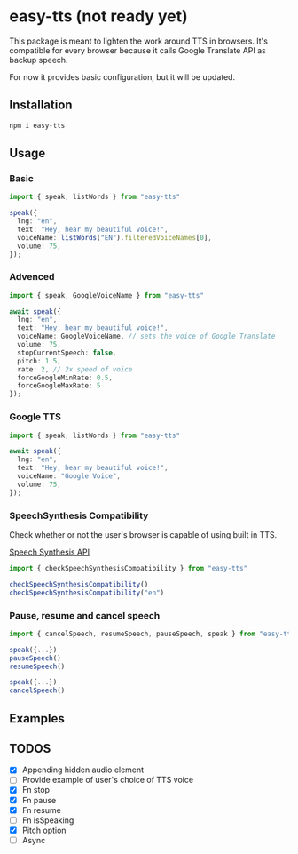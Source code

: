 # easy-tts (not ready yet)

This package is meant to lighten the work around TTS in browsers. It's compatible for every browser because it calls Google Translate API as backup speech.

For now it provides basic configuration, but it will be updated.

## Installation
```bash
npm i easy-tts
```

## Usage

### Basic
```ts
import { speak, listWords } from "easy-tts"

speak({
  lng: "en",
  text: "Hey, hear my beautiful voice!",
  voiceName: listWords("EN").filteredVoiceNames[0],
  volume: 75,
});
```

### Advenced

```ts
import { speak, GoogleVoiceName } from "easy-tts"

await speak({
  lng: "en",
  text: "Hey, hear my beautiful voice!",
  voiceName: GoogleVoiceName, // sets the voice of Google Translate
  volume: 75,
  stopCurrentSpeech: false,
  pitch: 1.5,
  rate: 2, // 2x speed of voice
  forceGoogleMinRate: 0.5,
  forceGoogleMaxRate: 5
});
```

### Google TTS

```ts
import { speak, listWords } from "easy-tts"

await speak({
  lng: "en",
  text: "Hey, hear my beautiful voice!",
  voiceName: "Google Voice",
  volume: 75,
});
```

### SpeechSynthesis Compatibility
Check whether or not the user's browser is capable of using built in TTS.

[Speech Synthesis API](https://developer.mozilla.org/en-US/docs/Web/API/SpeechSynthesis)

```ts
import { checkSpeechSynthesisCompatibility } from "easy-tts"

checkSpeechSynthesisCompatibility()
checkSpeechSynthesisCompatibility("en")
```

### Pause, resume and cancel speech
```ts
import { cancelSpeech, resumeSpeech, pauseSpeech, speak } from "easy-tts";

speak({...})
pauseSpeech()
resumeSpeech()

speak({...})
cancelSpeech()
```

## Examples

## TODOS

- [x] Appending hidden audio element
- [ ] Provide example of user's choice of TTS voice
- [x] Fn stop
- [x] Fn pause
- [x] Fn resume
- [ ] Fn isSpeaking
- [x] Pitch option
- [ ] Async